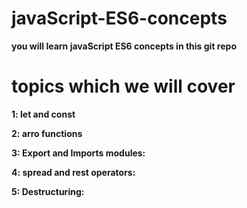# javaScript-ES6-concepts

**you will learn javaScript ES6 concepts in this git repo**

# topics which we will cover

**1: let and const**

**2: arro functions**

**3: Export and Imports modules:**

**4: spread and rest operators:**

**5: Destructuring:**




